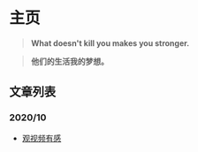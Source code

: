 # 主页

> **What doesn't kill you makes you stronger.**

> **他们的生活我的梦想。**

## 文章列表

### 2020/10

- [观视频有感](/posts/2020/10/观视频有感)